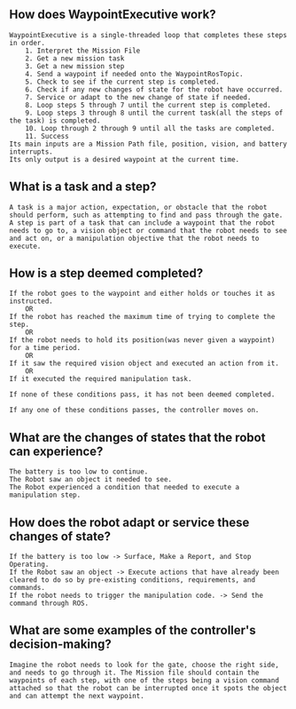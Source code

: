 ## How does WaypointExecutive work?
    WaypointExecutive is a single-threaded loop that completes these steps in order.
        1. Interpret the Mission File
        2. Get a new mission task
        3. Get a new mission step
        4. Send a waypoint if needed onto the WaypointRosTopic.
        5. Check to see if the current step is completed.
        6. Check if any new changes of state for the robot have occurred.
        7. Service or adapt to the new change of state if needed.
        8. Loop steps 5 through 7 until the current step is completed.
        9. Loop steps 3 through 8 until the current task(all the steps of the task) is completed.
        10. Loop through 2 through 9 until all the tasks are completed.
        11. Success
    Its main inputs are a Mission Path file, position, vision, and battery interrupts.
    Its only output is a desired waypoint at the current time.
## What is a task and a step?
    A task is a major action, expectation, or obstacle that the robot should perform, such as attempting to find and pass through the gate.
    A step is part of a task that can include a waypoint that the robot needs to go to, a vision object or command that the robot needs to see and act on, or a manipulation objective that the robot needs to execute. 
## How is a step deemed completed?
    If the robot goes to the waypoint and either holds or touches it as instructed.
        OR
    If the robot has reached the maximum time of trying to complete the step.
        OR
    If the robot needs to hold its position(was never given a waypoint) for a time period.
        OR
    If it saw the required vision object and executed an action from it.
        OR
    If it executed the required manipulation task.
    
    If none of these conditions pass, it has not been deemed completed.

    If any one of these conditions passes, the controller moves on.
## What are the changes of states that the robot can experience?
    The battery is too low to continue.
    The Robot saw an object it needed to see.
    The Robot experienced a condition that needed to execute a manipulation step.
## How does the robot adapt or service these changes of state?
    If the battery is too low -> Surface, Make a Report, and Stop Operating.
    If the Robot saw an object -> Execute actions that have already been cleared to do so by pre-existing conditions, requirements, and commands.
    If the robot needs to trigger the manipulation code. -> Send the command through ROS.
## What are some examples of the controller's decision-making?
    Imagine the robot needs to look for the gate, choose the right side, and needs to go through it. The Mission file should contain the waypoints of each step, with one of the steps being a vision command attached so that the robot can be interrupted once it spots the object and can attempt the next waypoint.
